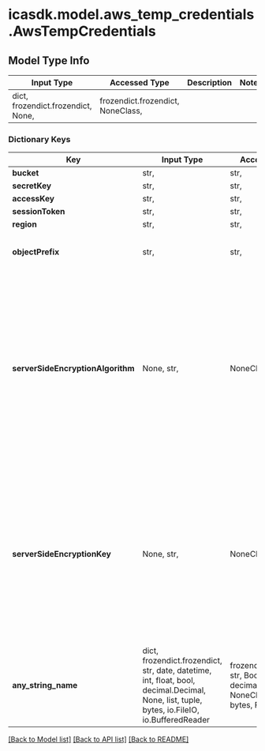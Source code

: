 # icasdk.model.aws_temp_credentials.AwsTempCredentials

## Model Type Info
Input Type | Accessed Type | Description | Notes
------------ | ------------- | ------------- | -------------
dict, frozendict.frozendict, None,  | frozendict.frozendict, NoneClass,  |  | 

### Dictionary Keys
Key | Input Type | Accessed Type | Description | Notes
------------ | ------------- | ------------- | ------------- | -------------
**bucket** | str,  | str,  | The S3 bucket name. | 
**secretKey** | str,  | str,  | The S3 secret key. | 
**accessKey** | str,  | str,  | The S3 access key. | 
**sessionToken** | str,  | str,  | The S3 session token. | 
**region** | str,  | str,  | The S3 region. | 
**objectPrefix** | str,  | str,  | The S3 object prefix these temporary credentials will give access to. | 
**serverSideEncryptionAlgorithm** | None, str,  | NoneClass, str,  | Used to specify the type of server-side encryption (SSE) to be used on the object provider. This value is used to determine the Amazon S3 header \&quot;x-amz-server-side-encryption\&quot; value. For example, specify \&quot;AES256\&quot; for SSE-S3, or \&quot;AWS:KMS\&quot; for SSE-KMS. By default if none is specified, \&quot;AES256\&quot; will be used. | [optional] 
**serverSideEncryptionKey** | None, str,  | NoneClass, str,  | Used to specify the server-side encryption key that might be associated with the specified server-side encryption algorithm. This value can be the AWS KMS arn key, to be used for the Amazon S3 header \&quot;x-amz-server-side-encryption-aws-kms-key-id\&quot; value. Value will be ignored if encryption is \&quot;AES256\&quot; | [optional] 
**any_string_name** | dict, frozendict.frozendict, str, date, datetime, int, float, bool, decimal.Decimal, None, list, tuple, bytes, io.FileIO, io.BufferedReader | frozendict.frozendict, str, BoolClass, decimal.Decimal, NoneClass, tuple, bytes, FileIO | any string name can be used but the value must be the correct type | [optional]

[[Back to Model list]](../../README.md#documentation-for-models) [[Back to API list]](../../README.md#documentation-for-api-endpoints) [[Back to README]](../../README.md)

